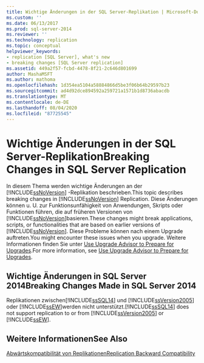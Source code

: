 ```yaml
---
title: Wichtige Änderungen in der SQL Server-Replikation | Microsoft-Dokumentation
ms.custom: ''
ms.date: 06/13/2017
ms.prod: sql-server-2014
ms.reviewer: ''
ms.technology: replication
ms.topic: conceptual
helpviewer_keywords:
- replication [SQL Server], what's new
- breaking changes [SQL Server replication]
ms.assetid: 449a2f57-fcbd-4478-8f21-2c646d801699
author: MashaMSFT
ms.author: mathoma
ms.openlocfilehash: 1d354ea5104a58884866d5be3f06b64b29597b23
ms.sourcegitcommit: ad4d92dce894592a259721a1571b1d8736abacdb
ms.translationtype: MT
ms.contentlocale: de-DE
ms.lasthandoff: 08/04/2020
ms.locfileid: "87725545"
---
```

# <a name="breaking-changes-in-sql-server-replication"></a><span data-ttu-id="36de2-102">Wichtige Änderungen in der SQL Server-Replikation</span><span class="sxs-lookup"><span data-stu-id="36de2-102">Breaking Changes in SQL Server Replication</span></span>
  <span data-ttu-id="36de2-103">In diesem Thema werden wichtige Änderungen an der [!INCLUDE[ssNoVersion](../../includes/ssnoversion-md.md)] -Replikation beschrieben.</span><span class="sxs-lookup"><span data-stu-id="36de2-103">This topic describes breaking changes in [!INCLUDE[ssNoVersion](../../includes/ssnoversion-md.md)] Replication.</span></span> <span data-ttu-id="36de2-104">Diese Änderungen können u. U. zur Funktionsunfähigkeit von Anwendungen, Skripts oder Funktionen führen, die auf früheren Versionen von [!INCLUDE[ssNoVersion](../../includes/ssnoversion-md.md)]basieren.</span><span class="sxs-lookup"><span data-stu-id="36de2-104">These changes might break applications, scripts, or functionalities that are based on earlier versions of [!INCLUDE[ssNoVersion](../../includes/ssnoversion-md.md)].</span></span> <span data-ttu-id="36de2-105">Diese Probleme können nach einem Upgrade auftreten.</span><span class="sxs-lookup"><span data-stu-id="36de2-105">You might encounter these issues when you upgrade.</span></span> <span data-ttu-id="36de2-106">Weitere Informationen finden Sie unter [Use Upgrade Advisor to Prepare for Upgrades](../../sql-server/install/use-upgrade-advisor-to-prepare-for-upgrades.md).</span><span class="sxs-lookup"><span data-stu-id="36de2-106">For more information, see [Use Upgrade Advisor to Prepare for Upgrades](../../sql-server/install/use-upgrade-advisor-to-prepare-for-upgrades.md).</span></span>  
  
## <a name="breaking-changes-made-in-sql-server-2014"></a><span data-ttu-id="36de2-107">Wichtige Änderungen in SQL Server 2014</span><span class="sxs-lookup"><span data-stu-id="36de2-107">Breaking Changes Made in SQL Server 2014</span></span>  
 <span data-ttu-id="36de2-108">Replikationen zwischen[!INCLUDE[ssSQL14](../../includes/sssql14-md.md)] und [!INCLUDE[ssVersion2005](../../includes/ssversion2005-md.md)] oder [!INCLUDE[ssEW](../../includes/ssew-md.md)]werden nicht unterstützt.</span><span class="sxs-lookup"><span data-stu-id="36de2-108">[!INCLUDE[ssSQL14](../../includes/sssql14-md.md)] does not support replication to or from [!INCLUDE[ssVersion2005](../../includes/ssversion2005-md.md)] or [!INCLUDE[ssEW](../../includes/ssew-md.md)].</span></span>  
  
## <a name="see-also"></a><span data-ttu-id="36de2-109">Weitere Informationen</span><span class="sxs-lookup"><span data-stu-id="36de2-109">See Also</span></span>  
 [<span data-ttu-id="36de2-110">Abwärtskompatibilität von Replikationen</span><span class="sxs-lookup"><span data-stu-id="36de2-110">Replication Backward Compatibility</span></span>](replication-backward-compatibility.md)  
  
  
